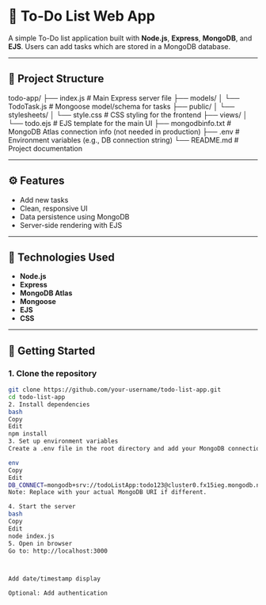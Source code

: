 # 📝 To-Do List Web App

A simple To-Do list application built with **Node.js**, **Express**, **MongoDB**, and **EJS**. Users can add tasks which are stored in a MongoDB database.

---

## 📂 Project Structure

todo-app/
├── index.js                         # Main Express server file
├── models/
│   └── TodoTask.js                 # Mongoose model/schema for tasks
├── public/
│   └── stylesheets/
│       └── style.css              # CSS styling for the frontend
├── views/
│   └── todo.ejs                   # EJS template for the main UI
├── mongodbinfo.txt                # MongoDB Atlas connection info (not needed in production)
├── .env                           # Environment variables (e.g., DB connection string)
└── README.md                      # Project documentation



---

## ⚙️ Features

- Add new tasks
- Clean, responsive UI
- Data persistence using MongoDB
- Server-side rendering with EJS

---

## 🧰 Technologies Used

- **Node.js**
- **Express**
- **MongoDB Atlas**
- **Mongoose**
- **EJS**
- **CSS**

---

## 🚀 Getting Started

### 1. Clone the repository

```bash
git clone https://github.com/your-username/todo-list-app.git
cd todo-list-app
2. Install dependencies
bash
Copy
Edit
npm install
3. Set up environment variables
Create a .env file in the root directory and add your MongoDB connection string:

env
Copy
Edit
DB_CONNECT=mongodb+srv://todoListApp:todo123@cluster0.fx15ieg.mongodb.net/?retryWrites=true&w=majority&appName=Cluster0
Note: Replace with your actual MongoDB URI if different.

4. Start the server
bash
Copy
Edit
node index.js
5. Open in browser
Go to: http://localhost:3000



Add date/timestamp display

Optional: Add authentication


